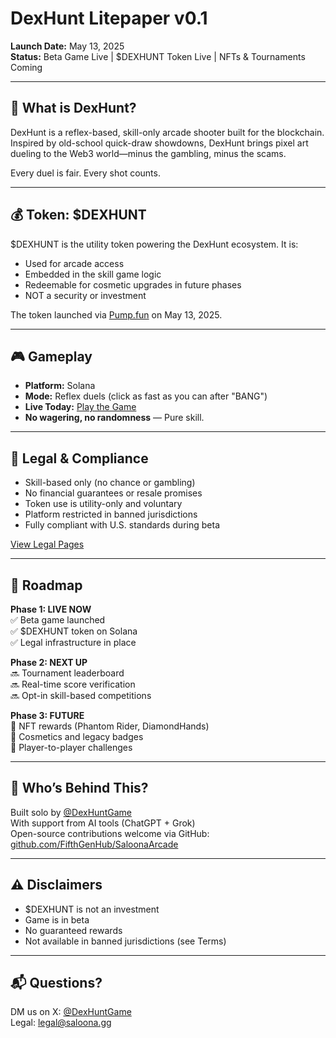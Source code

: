 
# DexHunt Litepaper v0.1

**Launch Date:** May 13, 2025  
**Status:** Beta Game Live | $DEXHUNT Token Live | NFTs & Tournaments Coming

---

## 🎯 What is DexHunt?

DexHunt is a reflex-based, skill-only arcade shooter built for the blockchain. Inspired by old-school quick-draw showdowns, DexHunt brings pixel art dueling to the Web3 world—minus the gambling, minus the scams.

Every duel is fair. Every shot counts.

---

## 💰 Token: $DEXHUNT

$DEXHUNT is the utility token powering the DexHunt ecosystem. It is:

- Used for arcade access
- Embedded in the skill game logic
- Redeemable for cosmetic upgrades in future phases
- NOT a security or investment

The token launched via [Pump.fun](https://pump.fun/) on May 13, 2025.

---

## 🎮 Gameplay

- **Platform:** Solana
- **Mode:** Reflex duels (click as fast as you can after "BANG")
- **Live Today:** [Play the Game](https://fifthgenhub.github.io/SaloonaArcade/duel.html)
- **No wagering, no randomness** — Pure skill.

---

## 🔐 Legal & Compliance

- Skill-based only (no chance or gambling)
- No financial guarantees or resale promises
- Token use is utility-only and voluntary
- Platform restricted in banned jurisdictions
- Fully compliant with U.S. standards during beta

[View Legal Pages](https://fifthgenhub.github.io/SaloonaArcade/legal.html)

---

## 🚧 Roadmap

**Phase 1: LIVE NOW**  
✅ Beta game launched  
✅ $DEXHUNT token on Solana  
✅ Legal infrastructure in place

**Phase 2: NEXT UP**  
🔜 Tournament leaderboard  
🔜 Real-time score verification  
🔜 Opt-in skill-based competitions

**Phase 3: FUTURE**  
🔮 NFT rewards (Phantom Rider, DiamondHands)  
🔮 Cosmetics and legacy badges  
🔮 Player-to-player challenges

---

## 🤝 Who’s Behind This?

Built solo by [@DexHuntGame](https://x.com/DexHuntGame)  
With support from AI tools (ChatGPT + Grok)  
Open-source contributions welcome via GitHub:  
[github.com/FifthGenHub/SaloonaArcade](https://github.com/FifthGenHub/SaloonaArcade)

---

## ⚠️ Disclaimers

- $DEXHUNT is not an investment
- Game is in beta
- No guaranteed rewards
- Not available in banned jurisdictions (see Terms)

---

## 📬 Questions?

DM us on X: [@DexHuntGame](https://x.com/DexHuntGame)  
Legal: [legal@saloona.gg](mailto:legal@saloona.gg)

